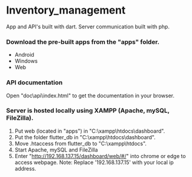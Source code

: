 # Inventory_management
 App and API's built with dart.
 Server communication built with php.

### Download the pre-built apps from the "apps" folder.
  - Android
  - Windows
  - Web
 
### API documentation
Open "doc\api\index.html" to get the documentation in your browser. 

### Server is hosted locally using XAMPP (Apache, mySQL, FileZilla). 
1. Put web (located in "apps\") in "C:\xampp\htdocs\dashboard\".
2. Put the folder flutter_db in "C:\xampp\htdocs\dashboard\".
3. Move .htaccess from flutter_db to  "C:\xampp\htdocs\".
4. Start Apache, mySQL and FileZilla
5. Enter "http://192.168.137.15/dashboard/web/#/" into chrome or edge to access webpage.
Note: Replace '192.168.137.15' with your local ip address. 
